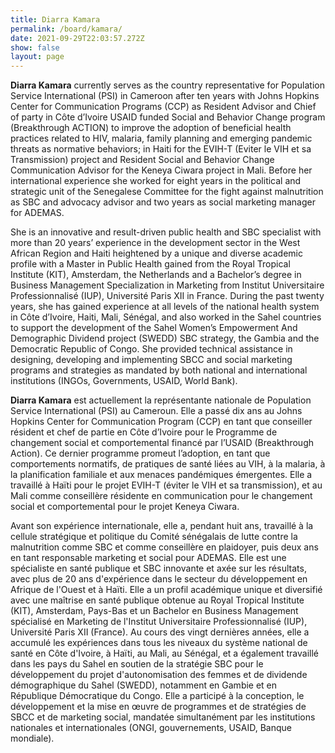 ```yaml
---
title: Diarra Kamara
permalink: /board/kamara/
date: 2021-09-29T22:03:57.272Z
show: false
layout: page
---
```

**Diarra Kamara** currently serves as the country representative for Population Service International (PSI) in Cameroon after ten years with Johns Hopkins Center for Communication Programs (CCP) as Resident Advisor and Chief of party in Côte d’Ivoire USAID funded Social and Behavior Change program (Breakthrough ACTION) to improve the adoption of beneficial health practices related to HIV, malaria, family planning and emerging pandemic threats as normative behaviors; in Haiti for the EVIH-T (Eviter le VIH et sa Transmission) project and Resident Social and Behavior Change Communication Advisor for the Keneya Ciwara project in Mali. Before her international experience she worked for eight years in the political and strategic unit of the Senegalese Committee for the fight against malnutrition as SBC and advocacy advisor and two years as social marketing manager for ADEMAS.

She is an innovative and result-driven public health and SBC specialist with more than 20 years’ experience in the development sector in the West African Region and Haiti heightened by a unique and diverse academic profile with a Master in Public Health gained from the Royal Tropical Institute (KIT), Amsterdam, the Netherlands and a Bachelor’s degree in Business Management Specialization in Marketing from Institut Universitaire Professionnalisé (IUP), Université Paris XII in France. During the past twenty years, she has gained experience at all levels of the national health system in Côte d’Ivoire, Haiti, Mali, Sénégal, and also worked in the Sahel countries to support the development of the Sahel Women’s Empowerment And Demographic Dividend project (SWEDD) SBC strategy, the Gambia and the Democratic Republic of Congo. She provided technical assistance in designing, developing and implementing SBCC and social marketing programs and strategies as mandated by both national and international institutions (INGOs, Governments, USAID, World Bank).

**Diarra Kamara** est actuellement la représentante nationale de Population Service International (PSI) au Cameroun. Elle a passé dix ans au Johns Hopkins Center for Communication Program (CCP) en tant que conseiller résident et chef de partie en Côte d’Ivoire pour le Programme de changement social et comportemental financé par l’USAID (Breakthrough Action). Ce dernier programme promeut l’adoption, en tant que comportements normatifs, de pratiques de santé liées au VIH, à la malaria, à la planification familiale et aux menaces pandémiques émergentes. Elle a travaillé à Haïti pour le projet EVIH-T (éviter le VIH et sa transmission), et au Mali comme conseillère résidente en communication pour le changement social et comportemental pour le projet Keneya Ciwara.

Avant son expérience internationale, elle a, pendant huit ans, travaillé à la cellule stratégique et politique du Comité sénégalais de lutte contre la malnutrition comme SBC et comme conseillère en plaidoyer, puis deux ans en tant responsable marketing et social pour ADEMAS. Elle est une spécialiste en santé publique et SBC innovante et axée sur les résultats, avec plus de 20 ans d'expérience dans le secteur du développement en Afrique de l'Ouest et à Haïti. Elle a un profil académique unique et diversifié avec une maîtrise en santé publique obtenue au Royal Tropical Institute (KIT), Amsterdam, Pays-Bas et un Bachelor en Business Management spécialisé en Marketing de l'Institut Universitaire Professionnalisé (IUP), Université Paris XII (France). Au cours des vingt dernières années, elle a accumulé les expériences dans tous les niveaux du système national de santé en Côte d'Ivoire, à Haïti, au Mali, au Sénégal, et a également travaillé dans les pays du Sahel en soutien de la stratégie SBC pour le développement du projet d'autonomisation des femmes et de dividende démographique du Sahel (SWEDD), notamment en Gambie et en République Démocratique du Congo. Elle a participé à la conception, le développement et la mise en œuvre de programmes et de stratégies de SBCC et de marketing social, mandatée simultanément par les institutions nationales et internationales (ONGI, gouvernements, USAID, Banque mondiale).